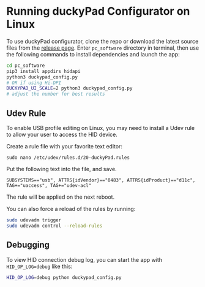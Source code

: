 # Running duckyPad Configurator on Linux

To use duckyPad configurator, clone the repo or download the latest source files from the [release page](https://github.com/dekuNukem/duckyPad/releases/latest). Enter `pc_software` directory in terminal, then use the following commands to install dependencies and launch the app:

```bash
cd pc_software
pip3 install appdirs hidapi
python3 duckypad_config.py
# OR if using Hi-DPI
DUCKYPAD_UI_SCALE=2 python3 duckypad_config.py
# adjust the number for best results
```

## Udev Rule

To enable USB profile editing on Linux, you may need to install a Udev rule to allow your user to access the HID device.

Create a rule file with your favorite text editor:

`sudo nano /etc/udev/rules.d/20-duckyPad.rules`

Put the following text into the file, and save.

```
SUBSYSTEMS=="usb", ATTRS{idVendor}=="0483", ATTRS{idProduct}=="d11c", TAG+="uaccess", TAG+="udev-acl"
```

The rule will be applied on the next reboot.

You can also force a reload of the rules by running:

```bash
sudo udevadm trigger
sudo udevadm control --reload-rules
```

## Debugging

To view HID connection debug log, you can start the app with `HID_OP_LOG=debug` like this:

```bash
HID_OP_LOG=debug python duckypad_config.py
```
